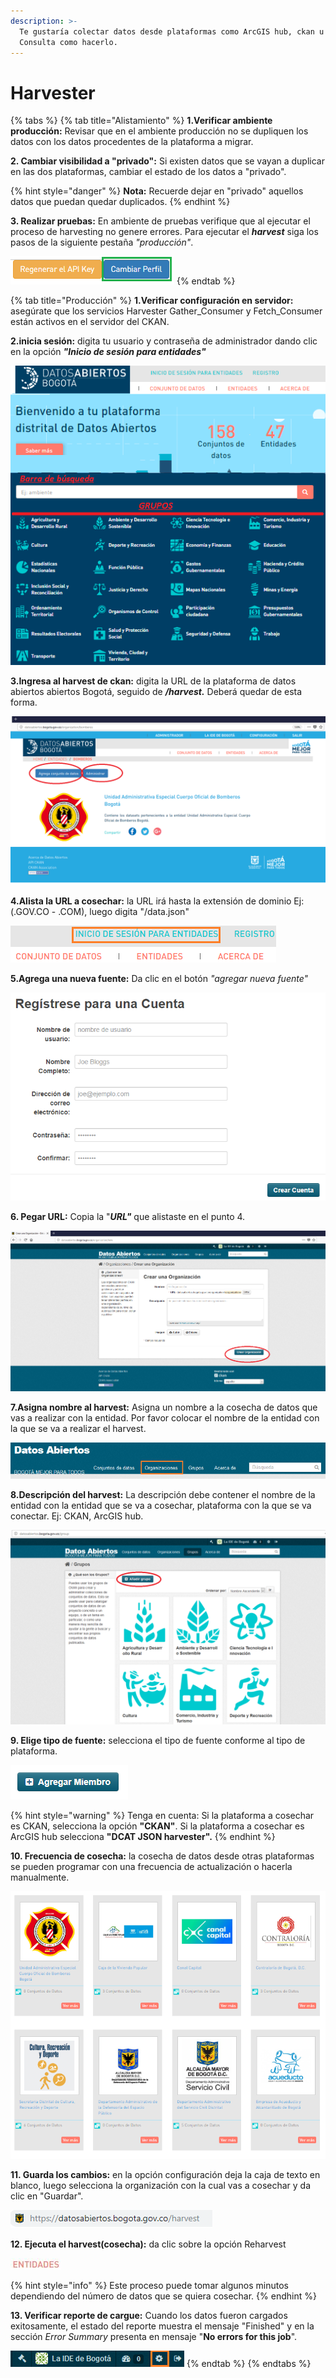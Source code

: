 ```yaml
---
description: >-
  Te gustaría colectar datos desde plataformas como ArcGIS hub, ckan u otras?.
  Consulta como hacerlo.
---
```


# Harvester

{% tabs %}
{% tab title="Alistamiento" %}
**1.Verificar ambiente producción:** Revisar que en el ambiente producción no se dupliquen los datos con los datos procedentes de la plataforma a migrar.

**2. Cambiar visibilidad a "privado":** Si existen datos que se vayan a duplicar en las dos plataformas, cambiar el estado de los datos a "privado". 

{% hint style="danger" %}
**Nota:** Recuerde dejar en "privado" aquellos datos que puedan quedar duplicados.
{% endhint %}

**3. Realizar pruebas:** En ambiente de pruebas verifique que al ejecutar el proceso de harvesting no genere errores. Para ejecutar el _**harvest**_ siga los pasos de la siguiente pestaña _"producción"_.

![](.gitbook/assets/image%20%28100%29.png)
{% endtab %}

{% tab title="Producción" %}
**1.Verificar configuración en servidor:** asegúrate que los servicios Harvester Gather\_Consumer y Fetch\_Consumer están activos en el servidor del CKAN.

**2.inicia sesión:** digita tu usuario y contraseña de administrador dando clic en la opción _**"Inicio de sesión para entidades"**_

![](.gitbook/assets/image%20%2828%29.png)

**3.Ingresa al harvest de ckan:** digita la URL de la plataforma de datos abiertos abiertos Bogotá, seguido de _**/harvest.**_ Deberá quedar de esta forma.

![](.gitbook/assets/image%20%28132%29.png)

**4.Alista la URL a cosechar:** la URL irá hasta la extensión de dominio Ej: \(.GOV.CO - .COM\), luego digita "/data.json"

![](.gitbook/assets/image%20%2820%29.png)

**5.Agrega una nueva fuente:** Da clic en el botón _"agregar nueva fuente"_

![](.gitbook/assets/image%20%28187%29.png)

**6. Pegar URL:** Copia la "_**URL"**_ que alistaste en el punto 4.

![](.gitbook/assets/image%20%2885%29.png)

**7.Asigna nombre al harvest:** Asigna un nombre a la cosecha de datos que vas a realizar con la entidad. Por favor colocar el nombre de la entidad con la que se va a realizar el harvest.

![](.gitbook/assets/image%20%28159%29.png)

**8.Descripción del harvest:** La descripción debe contener el nombre de la entidad con la entidad que se va a cosechar, plataforma con la que se va conectar. Ej: CKAN, ArcGIS hub.

![](.gitbook/assets/image%20%2841%29.png)

**9. Elige tipo de fuente:** selecciona el tipo de fuente conforme al tipo de plataforma.

![](.gitbook/assets/image%20%28180%29.png)

{% hint style="warning" %}
Tenga en cuenta: Si la plataforma a cosechar es CKAN, selecciona la opción **"CKAN"**. Si la plataforma a cosechar es ArcGIS hub selecciona **"DCAT JSON harvester".**
{% endhint %}

**10. Frecuencia de cosecha:** la cosecha de datos desde otras plataformas se pueden programar con una frecuencia de actualización o hacerla manualmente.

![](.gitbook/assets/image%20%28195%29.png)

**11. Guarda los cambios:** en la opción configuración deja la caja de texto en blanco, luego selecciona la organización con la cual vas a cosechar y da clic en "Guardar".

![](.gitbook/assets/image%20%28128%29.png)

**12. Ejecuta el harvest\(cosecha\):** da clic sobre la opción Reharvest

![](.gitbook/assets/image%20%28161%29.png)

{% hint style="info" %}
Este proceso puede tomar algunos minutos dependiendo del número de datos que se quiera cosechar.
{% endhint %}

**13. Verificar reporte de cargue:** Cuando los datos fueron cargados exitosamente, el estado del reporte muestra el mensaje "Finished" y en la sección _Error Summary_ presenta en mensaje "**No errors for this job**".

![](.gitbook/assets/image%20%2822%29.png)
{% endtab %}
{% endtabs %}

